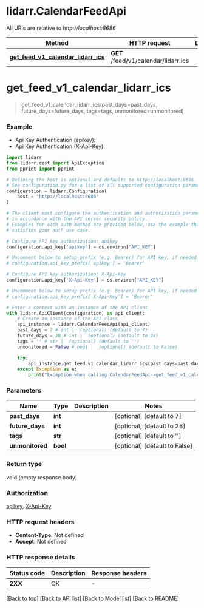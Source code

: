 # lidarr.CalendarFeedApi

All URIs are relative to *http://localhost:8686*

Method | HTTP request | Description
------------- | ------------- | -------------
[**get_feed_v1_calendar_lidarr_ics**](CalendarFeedApi.md#get_feed_v1_calendar_lidarr_ics) | **GET** /feed/v1/calendar/lidarr.ics | 


# **get_feed_v1_calendar_lidarr_ics**
> get_feed_v1_calendar_lidarr_ics(past_days=past_days, future_days=future_days, tags=tags, unmonitored=unmonitored)

### Example

* Api Key Authentication (apikey):
* Api Key Authentication (X-Api-Key):

```python
import lidarr
from lidarr.rest import ApiException
from pprint import pprint

# Defining the host is optional and defaults to http://localhost:8686
# See configuration.py for a list of all supported configuration parameters.
configuration = lidarr.Configuration(
    host = "http://localhost:8686"
)

# The client must configure the authentication and authorization parameters
# in accordance with the API server security policy.
# Examples for each auth method are provided below, use the example that
# satisfies your auth use case.

# Configure API key authorization: apikey
configuration.api_key['apikey'] = os.environ["API_KEY"]

# Uncomment below to setup prefix (e.g. Bearer) for API key, if needed
# configuration.api_key_prefix['apikey'] = 'Bearer'

# Configure API key authorization: X-Api-Key
configuration.api_key['X-Api-Key'] = os.environ["API_KEY"]

# Uncomment below to setup prefix (e.g. Bearer) for API key, if needed
# configuration.api_key_prefix['X-Api-Key'] = 'Bearer'

# Enter a context with an instance of the API client
with lidarr.ApiClient(configuration) as api_client:
    # Create an instance of the API class
    api_instance = lidarr.CalendarFeedApi(api_client)
    past_days = 7 # int |  (optional) (default to 7)
    future_days = 28 # int |  (optional) (default to 28)
    tags = '' # str |  (optional) (default to '')
    unmonitored = False # bool |  (optional) (default to False)

    try:
        api_instance.get_feed_v1_calendar_lidarr_ics(past_days=past_days, future_days=future_days, tags=tags, unmonitored=unmonitored)
    except Exception as e:
        print("Exception when calling CalendarFeedApi->get_feed_v1_calendar_lidarr_ics: %s\n" % e)
```



### Parameters


Name | Type | Description  | Notes
------------- | ------------- | ------------- | -------------
 **past_days** | **int**|  | [optional] [default to 7]
 **future_days** | **int**|  | [optional] [default to 28]
 **tags** | **str**|  | [optional] [default to &#39;&#39;]
 **unmonitored** | **bool**|  | [optional] [default to False]

### Return type

void (empty response body)

### Authorization

[apikey](../README.md#apikey), [X-Api-Key](../README.md#X-Api-Key)

### HTTP request headers

 - **Content-Type**: Not defined
 - **Accept**: Not defined

### HTTP response details

| Status code | Description | Response headers |
|-------------|-------------|------------------|
**2XX** | OK |  -  |

[[Back to top]](#) [[Back to API list]](../README.md#documentation-for-api-endpoints) [[Back to Model list]](../README.md#documentation-for-models) [[Back to README]](../README.md)


